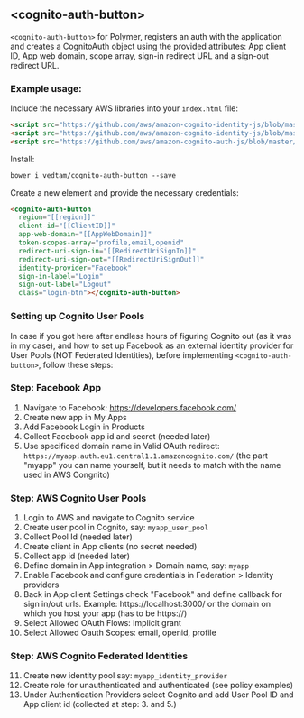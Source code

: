## \<cognito-auth-button\>

`<cognito-auth-button>` for Polymer, registers an auth with the application and creates a CognitoAuth object using the provided attributes: App client ID, App web domain, scope array, sign-in redirect URL and a sign-out redirect URL.

### Example usage:

Include the necessary AWS libraries into your `index.html` file:

```html
<script src="https://github.com/aws/amazon-cognito-identity-js/blob/master/dist/aws-cognito-sdk.min.js"></script>
<script src="https://github.com/aws/amazon-cognito-identity-js/blob/master/dist/amazon-cognito-identity.min.js"></script>
<script src="https://github.com/aws/amazon-cognito-auth-js/blob/master/dist/amazon-cognito-auth.min.js"></script>
```

Install:

```html
bower i vedtam/cognito-auth-button --save
```

Create a new element and provide the necessary credentials:

```html
<cognito-auth-button
  region="[[region]]"
  client-id="[[ClientID]]"
  app-web-domain="[[AppWebDomain]]"
  token-scopes-array="profile,email,openid"
  redirect-uri-sign-in="[[RedirectUriSignIn]]"
  redirect-uri-sign-out="[[RedirectUriSignOut]]"
  identity-provider="Facebook"
  sign-in-label="Login"
  sign-out-label="Logout"
  class="login-btn"></cognito-auth-button>
```

### Setting up Cognito User Pools

In case if you got here after endless hours of figuring Cognito out (as it was in my case), and how to set up Facebook as an external identity provider for User Pools (NOT Federated Identities), before implementing `<cognito-auth-button>`, follow these steps:

### Step: Facebook App

1. Navigate to Facebook: https://developers.facebook.com/
2. Create new app in My Apps
3. Add Facebook Login in Products
4. Collect Facebook app id and secret (needed later)
5. Use specificed domain name in Valid OAuth redirect:
  `https://myapp.auth.eu1.central1.1.amazoncognito.com/` (the part "myapp" you can name yourself, but it needs to match with the name used in AWS Congnito)

### Step: AWS Cognito User Pools

1. Login to AWS and navigate to Cognito service
2. Create user pool in Cognito, say: `myapp_user_pool`
3. Collect Pool Id (needed later)
4. Create client in App clients (no secret needed)
5. Collect app id (needed later)
6. Define domain in App integration > Domain name, say: `myapp`
7. Enable Facebook and configure credentials in Federation > Identity providers
8. Back in App client Settings check "Facebook" and define callback for sign in/out urls. Example: https://localhost:3000/ or the domain on which you host your app (has to be https://)
9. Select Allowed OAuth Flows: Implicit grant
10. Select Allowed Oauth Scopes: email, openid, profile

### Step: AWS Cognito Federated Identities

11. Create new identity pool say: `myapp_identity_provider`
12. Create role for unauthenticated and authenticated (see policy examples)
13. Under Authentication Providers select Cognito and add User Pool ID and App client id (collected at step: 3. and 5.)
